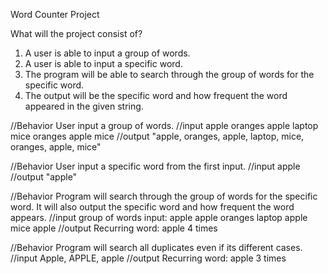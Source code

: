 Word Counter Project

What will the project consist of?
1. A user is able to input a group of words.
2. A user is able to input a specific word.
3. The program will be able to search through the group of words for the specific word.
4. The output will be the specific word and how frequent the word appeared in the given string.

//Behavior
User input a group of words.
//input
apple oranges apple laptop mice oranges apple mice
//output
"apple, oranges, apple, laptop, mice, oranges, apple, mice"

//Behavior
User input a specific word from the first input.
//input
apple
//output
"apple"

//Behavior
Program will search through the group of words for the specific word. It will also output the specific word and how frequent the word appears.
//input
group of words input: apple apple oranges laptop apple mice apple
//output
Recurring word: apple 4 times

//Behavior
Program will search all duplicates even if its different cases.
//input
Apple, APPLE, apple
//output
Recurring word: apple 3 times

